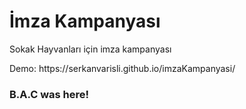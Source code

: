 # İmza Kampanyası
<p> Sokak Hayvanları için imza kampanyası </p>
Demo: https://serkanvarisli.github.io/imzaKampanyasi/ 

### B.A.C was here!